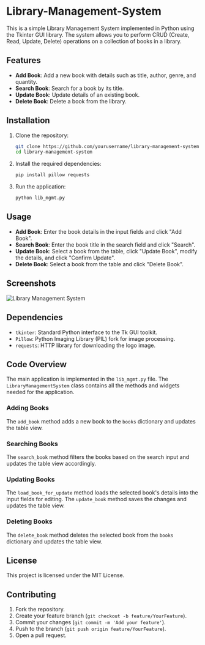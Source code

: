 # Library-Management-System

This is a simple Library Management System implemented in Python using the Tkinter GUI library. The system allows you to perform CRUD (Create, Read, Update, Delete) operations on a collection of books in a library.

## Features

- **Add Book**: Add a new book with details such as title, author, genre, and quantity.
- **Search Book**: Search for a book by its title.
- **Update Book**: Update details of an existing book.
- **Delete Book**: Delete a book from the library.

## Installation

1. Clone the repository:

    ```bash
    git clone https://github.com/yourusername/library-management-system.git
    cd library-management-system
    ```

2. Install the required dependencies:

    ```bash
    pip install pillow requests
    ```

3. Run the application:

    ```bash
    python lib_mgmt.py
    ```

## Usage

- **Add Book**: Enter the book details in the input fields and click "Add Book".
- **Search Book**: Enter the book title in the search field and click "Search".
- **Update Book**: Select a book from the table, click "Update Book", modify the details, and click "Confirm Update".
- **Delete Book**: Select a book from the table and click "Delete Book".

## Screenshots

![Library Management System](path_to_screenshot.png)

## Dependencies

- `tkinter`: Standard Python interface to the Tk GUI toolkit.
- `Pillow`: Python Imaging Library (PIL) fork for image processing.
- `requests`: HTTP library for downloading the logo image.

## Code Overview

The main application is implemented in the `lib_mgmt.py` file. The `LibraryManagementSystem` class contains all the methods and widgets needed for the application.

### Adding Books

The `add_book` method adds a new book to the `books` dictionary and updates the table view.

### Searching Books

The `search_book` method filters the books based on the search input and updates the table view accordingly.

### Updating Books

The `load_book_for_update` method loads the selected book's details into the input fields for editing. The `update_book` method saves the changes and updates the table view.

### Deleting Books

The `delete_book` method deletes the selected book from the `books` dictionary and updates the table view.

## License

This project is licensed under the MIT License.

## Contributing

1. Fork the repository.
2. Create your feature branch (`git checkout -b feature/YourFeature`).
3. Commit your changes (`git commit -m 'Add your feature'`).
4. Push to the branch (`git push origin feature/YourFeature`).
5. Open a pull request.


